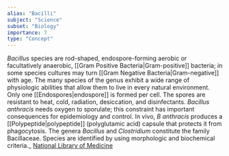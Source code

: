 ```yaml
---
alias: "Bacilli"
subject: "Science"
subset: "Biology"
importance: 7
type: "Concept"
---
```


_Bacillus_ species are rod-shaped, endospore-forming aerobic or facultatively anaerobic, [[Gram Positive Bacteria|Gram-positive]] bacteria; in some species cultures may turn [[Gram Negative Bacteria|Gram-negative]] with age. The many species of the genus exhibit a wide range of physiologic abilities that allow them to live in every natural environment. Only one [[Endospores|endospore]] is formed per cell. The spores are resistant to heat, cold, radiation, desiccation, and disinfectants. _Bacillus anthracis_ needs oxygen to sporulate; this constraint has important consequences for epidemiology and control. In vivo, _B anthracis_ produces a [[Polypeptide|polypeptide]] (polyglutamic acid) capsule that protects it from phagocytosis. The genera _Bacillus_ and _Clostridium_ constitute the family Bacillaceae. Species are identified by using morphologic and biochemical criteria._ [National Library of Medicine](https://www.ncbi.nlm.nih.gov/books/NBK7699/#:~:text=Bacillus%20species%20are%20rod%2Dshaped,turn%20Gram%2Dnegative%20with%20age.)
